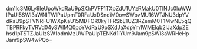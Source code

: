 dm1lc3M6Ly9leUpoWkdRaU9pSXhPVFF1TXpZdU1UYzRMakU0TlNJc0luWWlPaUl5SWl3aWNITWlPaUpmT0RFaUxDSndiM0owSWpvMU16WTJNU3dpYVdRaU9pSTVNRFU1WXpKaU15MDFOR0kyTFRSbE1UZ3RZemM0T1MwNE5qQTBPRFkyTVRVd04ySWlMQ0poYVdRaU9pSXdJaXdpYm1WMElqb2lJaXdpZEhsd1pTSTZJaUlzSW1odmMzUWlPaUlpTENKd1lYUm9Jam9pSWl3aWRHeHpJam9pSW4wPQo=